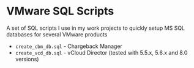 VMware SQL Scripts
===========

A set of SQL scripts I use in my work projects to quickly setup MS SQL databases for several VMware products

- `create_cbm_db.sql` - Chargeback Manager
- `create_vcd_db.sql` - vCloud Director (tested with 5.5.x, 5.6.x and 8.0 versions)

